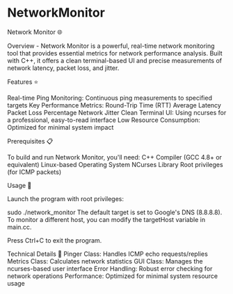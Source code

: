 # NetworkMonitor


Network Monitor 🌐

Overview - 
Network Monitor is a powerful, real-time network monitoring tool that provides essential metrics for network performance analysis. Built with C++, it offers a clean terminal-based UI and precise measurements of network latency, packet loss, and jitter.


Features ⭐

Real-time Ping Monitoring: Continuous ping measurements to specified targets
Key Performance Metrics:
Round-Trip Time (RTT)
Average Latency
Packet Loss Percentage
Network Jitter
Clean Terminal UI: Using ncurses for a professional, easy-to-read interface
Low Resource Consumption: Optimized for minimal system impact

Prerequisites 📋

To build and run Network Monitor, you'll need:
C++ Compiler (GCC 4.8+ or equivalent)
Linux-based Operating System
NCurses Library
Root privileges (for ICMP packets)


Usage 🚀

Launch the program with root privileges:

sudo ./network_monitor
The default target is set to Google's DNS (8.8.8.8). To monitor a different host, you can modify the targetHost variable in main.cc.

Press Ctrl+C to exit the program.

Technical Details 🔧
Pinger Class: Handles ICMP echo requests/replies
Metrics Class: Calculates network statistics
GUI Class: Manages the ncurses-based user interface
Error Handling: Robust error checking for network operations
Performance: Optimized for minimal system resource usage
